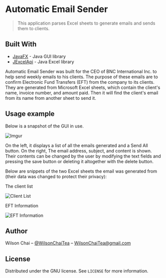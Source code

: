 # Automatic Email Sender
> This application parses Excel sheets to generate emails and sends them to clients.

## Built With

* [JavaFX](https://openjfx.io/) - Java GUI library
* [JExcelApi](http://jexcelapi.sourceforge.net/) - Java Excel library

Automatic Email Sender was built for the CEO of BNC International Inc. to help send weekly emails to his clients. The purpose of these emails are to confirm Electronic Fund Transfers (EFT) from the company to its clients. They are generated from Microsoft Excel sheets, which contain the client's name, invoice number, and amount paid. Then it will find the client's email from its name from another sheet to send it.

## Usage example

Below is a snapshot of the GUI in use.

![Imgur](https://i.imgur.com/sqif6bW.png)

On the left, it displays a list of all the emails generated and a Send All button. On the right, The email address, subject, and content is shown. Their contents can be changed by the user by modifying the text fields and pressing the save button or deleting it altogether with the delete button.

Below are snippets of the two Excel sheets the email was generated from (their data was changed to protect their privacy):

The client list

![Client List](https://i.imgur.com/6Y8hv35.png) 

EFT Information

![EFT Information](https://i.imgur.com/dNNJX2d.png)

## Author

Wilson Chai – [@WilsonChaiTea](https://twitter.com/WilsonChaiTea) – WilsonChaiTea@gmail.com

## License

Distributed under the GNU license. See ``LICENSE`` for more information.
